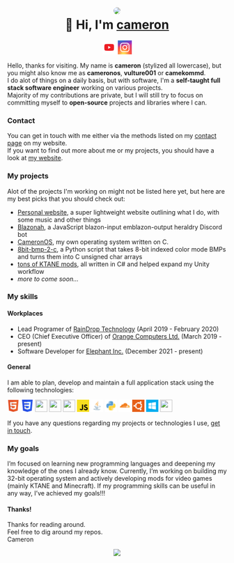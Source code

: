 <h1 align="center"><img width=20% src="https://github.com/cameronos.png" style="border-radius: 50%"><br>👋 Hi, I'm <a href="https://cameronos.github.io/" target="_blank">cameron</a></h1>

<p align="center">
    <a href="https://www.youtube.com/channel/UCuqOb3W1gMgL0z_RoIeRzfg"><img height="32" width="32" src="https://raw.githubusercontent.com/edent/SuperTinyIcons/master/images/svg/youtube.svg" /></a>
    <a href="https://www.instagram.com/cameronkoehler/"><img height="32" width="32" src="https://raw.githubusercontent.com/edent/SuperTinyIcons/master/images/svg/instagram.svg" /></a></a>
</p>

Hello, thanks for visiting. My name is **cameron** (stylized all lowercase), but you might also know me as **cameronos**, **vulture001** or **camekommd**.<br>
I do alot of things on a daily basis, but with software, I'm a **self-taught full stack software engineer** working on various projects.<br>
Majority of my contributions are private, but I will still try to focus on committing myself to **open-source** projects and libraries where I can.

### Contact

You can get in touch with me either via the methods listed on my [contact page](https://cameronos.github.io/contact.html) on my website.<br>
If you want to find out more about me or my projects, you should have a look at [my website](https://cameronos.github.io/).

### My projects

Alot of the projects I'm working on might not be listed here yet, but here are my best picks that you should check out:

- [Personal website](https://cameronos.github.io), a super lightweight website outlining what I do, with some music and other things
- [Blazonah](https://github.com/cameronos/blazonah), a JavaScript blazon-input emblazon-output heraldry Discord bot
- [CameronOS](https://github.com/cameronos/cameronOSrepo), my own operating system written on C.
- [8bit-bmp-2-c](https://github.com/cameronos/8bit-bmp-2-c), a Python script that takes 8-bit indexed color mode BMPs and turns them into C unsigned char arrays
- [tons of KTANE mods](https://steamcommunity.com/id/cameronos/myworkshopfiles/), all written in C# and helped expand my Unity workflow
- _more to come soon..._

### My skills
#### Workplaces
- Lead Programer of [RainDrop Technology](https://micronations.wiki/wiki/RainDrop_Technology) (April 2019 - February 2020)
- CEO (Chief Executive Officer) of [Orange Computers Ltd.](https://www.facebook.com/orangecomputersltd) (March 2019 - present)
- Software Developer for [Elephant Inc.](https://micronations.wiki/wiki/Ecesis) (December 2021 - present)

#### General
I am able to plan, develop and maintain a full application stack using the following technologies:
<p align="left">
    <img height="28" width="28" src="https://raw.githubusercontent.com/edent/SuperTinyIcons/master/images/svg/html5.svg" />
    <img height="28" width="28" src="https://raw.githubusercontent.com/edent/SuperTinyIcons/master/images/svg/css3.svg" />
    <img height="28" width="28" src="https://upload.wikimedia.org/wikipedia/commons/c/cf/Lua-Logo.svg" />
    <img height="28" width="28" src="https://iconape.com/wp-content/png_logo_vector/c.png" />
    <img height="28" width="28" src="https://upload.wikimedia.org/wikipedia/commons/1/19/C_Logo.png" />
    <img height="28" width="28" src="https://raw.githubusercontent.com/edent/SuperTinyIcons/master/images/svg/javascript.svg" />
    <img height="28" width="28" src="https://raw.githubusercontent.com/edent/SuperTinyIcons/master/images/svg/java.svg" />
    <img height="28" width="28" src="https://raw.githubusercontent.com/edent/SuperTinyIcons/master/images/svg/python.svg" />
    <img height="28" width="28" src="https://raw.githubusercontent.com/edent/SuperTinyIcons/master/images/svg/cloudflare.svg" />
    <img height="28" width="28" src="https://raw.githubusercontent.com/edent/SuperTinyIcons/master/images/svg/ubuntu.svg" />
    <img height="28" width="28" src="https://raw.githubusercontent.com/edent/SuperTinyIcons/master/images/svg/windows.svg" />
    <img height="28" width="28" src="https://cameronos.github.io/img/fabricmc.png" />
</p>

If you have any questions regarding my projects or technologies I use, [get in touch](#contact).

### My goals

I’m focused on learning new programming languages and deepening my knowledge of the ones I already know. 
Currently, I’m working on building my 32-bit operating system and actively developing mods for video games (mainly KTANE and Minecraft). 
If my programming skills can be useful in any way, I’ve achieved my goals!!!

#### Thanks!

Thanks for reading around.<br>Feel free to dig around my repos.<br>
Cameron<br>
<p align="center"><img src="https://i.imgur.com/9C1gKhZ.png" width=20%></p>
